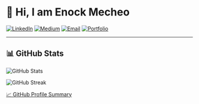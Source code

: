 # 👋 Hi, I am Enock Mecheo

[![LinkedIn](https://img.shields.io/badge/LinkedIn-0077B5?style=for-the-badge&logo=linkedin&logoColor=white)](https://www.linkedin.com/in/enock-mecheo-56390b1a6/)
[![Medium](https://img.shields.io/badge/Medium-000000?style=for-the-badge&logo=medium&logoColor=white)](https://medium.com/@enockmecheo)
[![Email](https://img.shields.io/badge/Email-D14836?style=for-the-badge&logo=gmail&logoColor=white)](mailto:enockmecheo@nyu.edu)
[![Portfolio](https://img.shields.io/badge/Portfolio-1E88E5?style=for-the-badge&logo=firefox&logoColor=white)](https://enockmecheo.com/)

---

## 📊 GitHub Stats

![GitHub Stats](https://github-readme-stats.vercel.app/api?username=enockmagara&show_icons=true&theme=radical)

![GitHub Streak](https://github-readme-streak-stats.herokuapp.com/?user=enockmagara&theme=radical&hide_border=false&include_all_commits=true&count_private=true)

[📈 GitHub Profile Summary](https://profile-summary-for-github.com/user/enockmagara)


